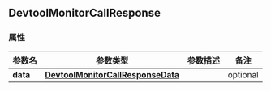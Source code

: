 <a name="DevtoolMonitorCallResponse"></a>
## DevtoolMonitorCallResponse
### 属性
参数名 | 参数类型 | 参数描述 | 备注
------------ | ------------- | ------------- | -------------
**data** | [**DevtoolMonitorCallResponseData**](#DevtoolMonitorCallResponseData) |  |  optional

<markdown src="./DevtoolMonitorCallResponseData.md"/>
